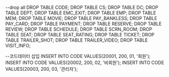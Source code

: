 --drop all
DROP TABLE CODE;
DROP TABLE CS;
DROP TABLE DC;
DROP TABLE DEPT;
DROP TABLE EMC_EXIT;
DROP TABLE EMP;
DROP TABLE MEM;
DROP TABLE MOVIE;
DROP TABLE PAY_BANKLESS;
DROP TABLE PAY_CARD;
DROP TABLE PAYMENT;
DROP TABLE RESERVE;
DROP TABLE REVIEW;
DROP TABLE SCHEDULE;
DROP TABLE SCRN_ROOM;
DROP TABLE SEAT;
DROP TABLE SEAT_RATING;
DROP TABLE TICKET;
DROP TABLE TRAILER_SHOT;
DROP TABLE TRAILER_VIDEO;
DROP TABLE VISIT_INFO;

--코드데이터 삽입
INSERT INTO CODE VALUES(20001, 200, 01, '회원');
INSERT INTO CODE VALUES(20002, 200, 02, '비회원');
INSERT INTO CODE VALUES(20003, 200, 03, '관리자');